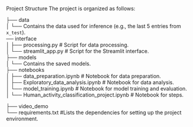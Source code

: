Project Structure
The project is organized as follows:

├── data  
│   └── Contains the data used for inference (e.g., the last 5 entries from `x_test`).  
── interface  
│   ├── processing.py  # Script for data processing.  
│   └── streamlit_app.py  # Script for the Streamlit interface.  
├── models  
│   └── Contains the saved models.  
├── notebooks  
│   ├── data_preparation.ipynb  # Notebook for data preparation.  
│   ├── Exploratory_data_analysis.ipynb  # Notebook for data analysis.  
│   └── model_training.ipynb  # Notebook for model training and evaluation.  
│   └── Human_activity_classification_project.ipynb  # Notebook for steps. 


├── video_demo  
└── requirements.txt  #Lists the dependencies for setting up the project environment.  
